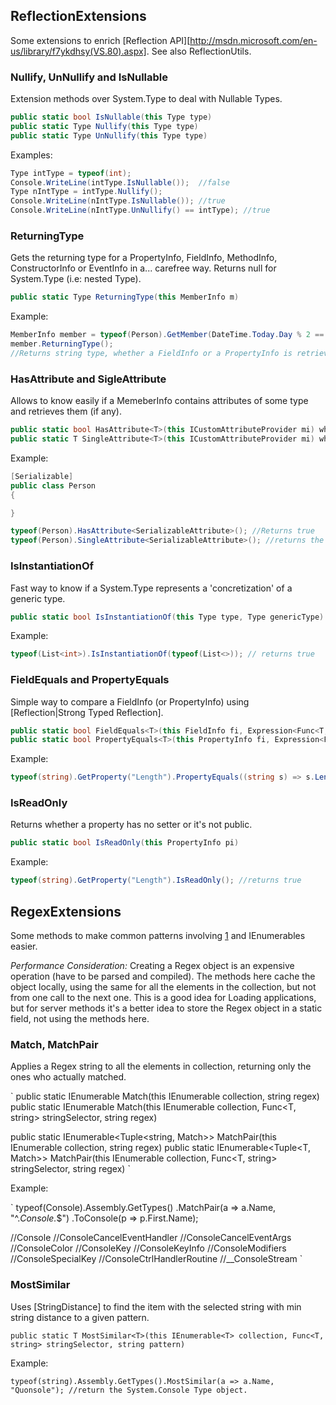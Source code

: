ReflectionExtensions
--------------------

Some extensions to enrich [Reflection API][http://msdn.microsoft.com/en-us/library/f7ykdhsy(VS.80).aspx]. 
See also ReflectionUtils.

### Nullify, UnNullify and IsNullable

Extension methods over System.Type to deal with Nullable Types.

```c#
public static bool IsNullable(this Type type)
public static Type Nullify(this Type type)
public static Type UnNullify(this Type type)
```

Examples:

```c#
Type intType = typeof(int);
Console.WriteLine(intType.IsNullable());  //false
Type nIntType = intType.Nullify();
Console.WriteLine(nIntType.IsNullable()); //true
Console.WriteLine(nIntType.UnNullify() == intType); //true
```

### ReturningType

Gets the returning type for a PropertyInfo, FieldInfo, MethodInfo,
ConstructorInfo or EventInfo in a... carefree way. Returns null for
System.Type (i.e: nested Type).

```c#
public static Type ReturningType(this MemberInfo m)
```

Example:

```c#
MemberInfo member = typeof(Person).GetMember(DateTime.Today.Day % 2 == 0 ? "_name" : "Name");
member.ReturningType();
//Returns string type, whether a FieldInfo or a PropertyInfo is retrieved.
```

### HasAttribute and SigleAttribute

Allows to know easily if a MemeberInfo contains attributes of some type
and retrieves them (if any).

```c#
public static bool HasAttribute<T>(this ICustomAttributeProvider mi) where T : Attribute
public static T SingleAttribute<T>(this ICustomAttributeProvider mi) where T : Attribute
```


Example:

```c#
[Serializable]
public class Person
{

}

typeof(Person).HasAttribute<SerializableAttribute>(); //Returns true
typeof(Person).SingleAttribute<SerializableAttribute>(); //returns the SerializableAttribute
```

### IsInstantiationOf

Fast way to know if a System.Type represents a 'concretization' of a
generic type.

```c#
public static bool IsInstantiationOf(this Type type, Type genericType)
```

Example:

```c#
typeof(List<int>).IsInstantiationOf(typeof(List<>)); // returns true 
```

### FieldEquals and PropertyEquals

Simple way to compare a FieldInfo (or PropertyInfo) using
[Reflection|Strong Typed Reflection].

```c#
public static bool FieldEquals<T>(this FieldInfo fi, Expression<Func<T, object>> lambdaToFiel)
public static bool PropertyEquals<T>(this PropertyInfo fi, Expression<Func<T, object>> lambdaToProperty)
```

Example:

```c#
typeof(string).GetProperty("Length").PropertyEquals((string s) => s.Length); //returns true
```

### IsReadOnly

Returns whether a property has no setter or it's not public.

```c#
public static bool IsReadOnly(this PropertyInfo pi)
```

Example:

```c#
typeof(string).GetProperty("Length").IsReadOnly(); //returns true
```


RegexExtensions
---------------

Some methods to make common patterns involving [1][] and IEnumerables
easier.

*Performance Consideration:* Creating a Regex object is an
expensive operation (have to be parsed and compiled). The methods here
cache the object locally, using the same for all the elements in the
collection, but not from one call to the next one. This is a good idea
for Loading applications, but for server methods it's a better idea to
store the Regex object in a static field, not using the methods here.

### Match, MatchPair

Applies a Regex string to all the elements in collection, returning only
the ones who actually matched.

`
public static IEnumerable<Match> Match(this IEnumerable<string> collection, string regex)
public static IEnumerable<Match> Match<T>(this IEnumerable<T> collection, Func<T, string> stringSelector, string regex)

public static IEnumerable<Tuple<string, Match>> MatchPair(this IEnumerable<string> collection, string regex)
public static IEnumerable<Tuple<T, Match>> MatchPair<T>(this IEnumerable<T> collection, Func<T, string> stringSelector, string regex)
`

Example:

`
typeof(Console).Assembly.GetTypes()
.MatchPair(a => a.Name, "^.*Console.*$")
.ToConsole(p => p.First.Name);

//Console
//ConsoleCancelEventHandler
//ConsoleCancelEventArgs
//ConsoleColor
//ConsoleKey
//ConsoleKeyInfo
//ConsoleModifiers
//ConsoleSpecialKey
//ConsoleCtrlHandlerRoutine
//__ConsoleStream
`

### MostSimilar

Uses [StringDistance] to find the item with the selected string with min
string distance to a given pattern.

`
public static T MostSimilar<T>(this IEnumerable<T> collection, Func<T, string> stringSelector, string pattern)
`

Example:

`
typeof(string).Assembly.GetTypes().MostSimilar(a => a.Name, "Quonsole"); //return the System.Console Type object. 
`

  [1]: http://msdn.microsoft.com/en-us/library/system.text.regularexpressions.regex.aspx|Regex